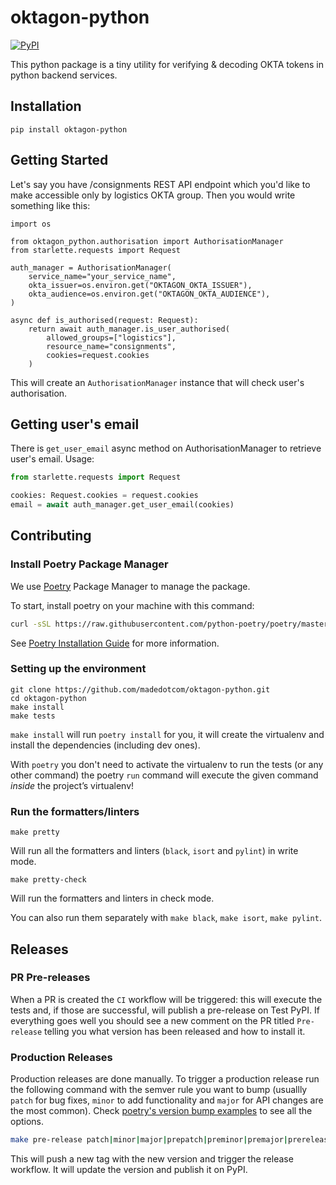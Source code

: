 # oktagon-python

[![PyPI](https://img.shields.io/pypi/v/oktagon-python?logo=pypi&logoColor=white&style=for-the-badge)](https://pypi.org/project/oktagon-python/)

This python package is a tiny utility for verifying & decoding OKTA tokens in python backend services.

## Installation

```shell
pip install oktagon-python
```

## Getting Started

Let's say you have /consignments REST API endpoint which you'd like to make accessible only by logistics OKTA group. Then you would write something like this:

```pyhton
import os

from oktagon_python.authorisation import AuthorisationManager
from starlette.requests import Request

auth_manager = AuthorisationManager(
    service_name="your_service_name",
    okta_issuer=os.environ.get("OKTAGON_OKTA_ISSUER"),
    okta_audience=os.environ.get("OKTAGON_OKTA_AUDIENCE"),
)

async def is_authorised(request: Request):
    return await auth_manager.is_user_authorised(
        allowed_groups=["logistics"],
        resource_name="consignments",
        cookies=request.cookies
    )
```

This will create an `AuthorisationManager` instance that will check user's authorisation.

## Getting user's email

There is `get_user_email` async method on AuthorisationManager to retrieve user's email. Usage:

```python
from starlette.requests import Request

cookies: Request.cookies = request.cookies
email = await auth_manager.get_user_email(cookies)
```

## Contributing

### Install Poetry Package Manager

We use [Poetry](https://python-poetry.org/docs/) Package Manager to manage the package.

To start, install poetry on your machine with this command:

```bash
curl -sSL https://raw.githubusercontent.com/python-poetry/poetry/master/get-poetry.py | python -
```

See [Poetry Installation Guide](https://python-poetry.org/docs/#installation) for more information.

### Setting up the environment

```shell
git clone https://github.com/madedotcom/oktagon-python.git
cd oktagon-python
make install
make tests
```

`make install` will run `poetry install` for you, it will create the virtualenv and install the dependencies (including dev ones).

With `poetry` you don't need to activate the virtualenv to run the tests (or any other command) the poetry `run` command will execute the given command _inside_ the project’s virtualenv!

### Run the formatters/linters

```shell
make pretty
```

Will run all the formatters and linters (`black`, `isort` and `pylint`) in write mode.

```shell
make pretty-check
```

Will run the formatters and linters in check mode.

You can also run them separately with `make black`, `make isort`, `make pylint`.

## Releases

### PR Pre-releases

When a PR is created the `CI` workflow will be triggered: this will execute the tests and, if those are successful, will publish a pre-release on Test PyPI. If everything goes well you should see a new comment on the PR titled `Pre-release` telling you what version has been released and how to install it.

### Production Releases

Production releases are done manually. To trigger a production release run the following command with the semver rule you want to bump (usuallly `patch` for bug fixes, `minor` to add functionality and `major` for API changes are the most common). Check [poetry's version bump examples](https://python-poetry.org/docs/cli/#version) to see all the options.

```bash
make pre-release patch|minor|major|prepatch|preminor|premajor|prerelease
```

This will push a new tag with the new version and trigger the release workflow. It will update the version and publish it on PyPI.
